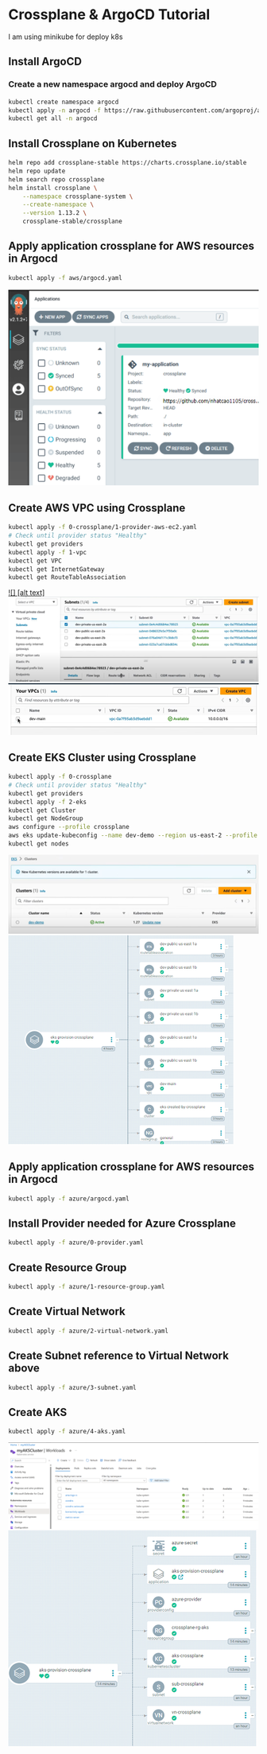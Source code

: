# Crossplane & ArgoCD Tutorial
I am using minikube for deploy k8s 
## Install ArgoCD
### Create a new namespace argocd and deploy ArgoCD 
```bash
kubectl create namespace argocd
kubectl apply -n argocd -f https://raw.githubusercontent.com/argoproj/argo-cd/stable/manifests/install.yaml
kubectl get all -n argocd
```

## Install Crossplane on Kubernetes

```bash
helm repo add crossplane-stable https://charts.crossplane.io/stable
helm repo update
helm search repo crossplane
helm install crossplane \
    --namespace crossplane-system \
    --create-namespace \
    --version 1.13.2 \
    crossplane-stable/crossplane

```
## Apply application crossplane for AWS resources in Argocd 
```bash
kubectl apply -f aws/argocd.yaml
```
![alt text](image-11.png)


## Create AWS VPC using Crossplane

```bash
kubectl apply -f 0-crossplane/1-provider-aws-ec2.yaml
# Check until provider status "Healthy"
kubectl get providers
kubectl apply -f 1-vpc
kubectl get VPC
kubectl get InternetGateway
kubectl get RouteTableAssociation
```
[ ![] [alt text]](image.png)
![alt text](image-6.png)
![alt text](image-5.png)
## Create EKS Cluster using Crossplane
```bash
kubectl apply -f 0-crossplane
# Check until provider status "Healthy"
kubectl get providers
kubectl apply -f 2-eks
kubectl get Cluster
kubectl get NodeGroup
aws configure --profile crossplane
aws eks update-kubeconfig --name dev-demo --region us-east-2 --profile crossplane
kubectl get nodes
```
![alt text](image-7.png)
![alt text](image-9.png)

## Apply application crossplane for AWS resources in Argocd 
```bash
kubectl apply -f azure/argocd.yaml
```
## Install Provider needed for Azure Crossplane
```bash
kubectl apply -f azure/0-provider.yaml
```
## Create Resource Group
```bash
kubectl apply -f azure/1-resource-group.yaml
```
## Create Virtual Network
```bash
kubectl apply -f azure/2-virtual-network.yaml
```

## Create Subnet reference to Virtual Network above
```bash
kubectl apply -f azure/3-subnet.yaml
```
## Create AKS
```bash
kubectl apply -f azure/4-aks.yaml
```
![alt text](image-8.png)
![alt text](image-10.png)
